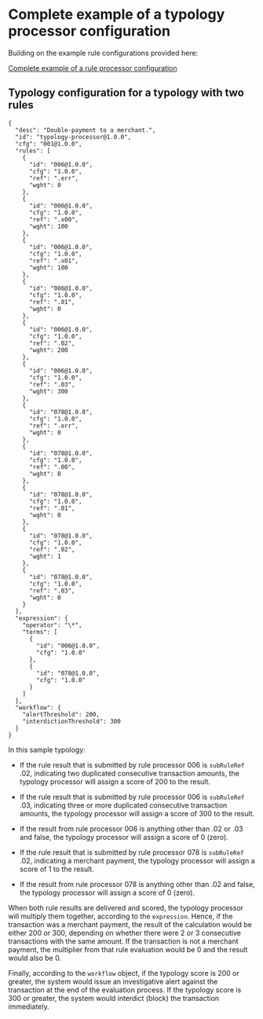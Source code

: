 # Complete example of a typology processor configuration

Building on the example rule configurations provided here:

[Complete example of a rule processor configuration](/product/complete-example-of-a-rule-processor-configuration.md)

## Typology configuration for a typology with two rules

```
{
  "desc": "Double-payment to a merchant.",
  "id": "typology-processor@1.0.0",
  "cfg": "001@1.0.0",
  "rules": [
    {
      "id": "006@1.0.0",
      "cfg": "1.0.0",
      "ref": ".err",
      "wght": 0
    },
    {
      "id": "006@1.0.0",
      "cfg": "1.0.0",
      "ref": ".x00",
      "wght": 100
    },
    {
      "id": "006@1.0.0",
      "cfg": "1.0.0",
      "ref": ".x01",
      "wght": 100
    },
    {
      "id": "006@1.0.0",
      "cfg": "1.0.0",
      "ref": ".01",
      "wght": 0
    },
    {
      "id": "006@1.0.0",
      "cfg": "1.0.0",
      "ref": ".02",
      "wght": 200
    },
    {
      "id": "006@1.0.0",
      "cfg": "1.0.0",
      "ref": ".03",
      "wght": 300
    },
    {
      "id": "078@1.0.0",
      "cfg": "1.0.0",
      "ref": ".err",
      "wght": 0
    },
    {
      "id": "078@1.0.0",
      "cfg": "1.0.0",
      "ref": ".00",
      "wght": 0
    },
    {
      "id": "078@1.0.0",
      "cfg": "1.0.0",
      "ref": ".01",
      "wght": 0
    },
    {
      "id": "078@1.0.0",
      "cfg": "1.0.0",
      "ref": ".02",
      "wght": 1
    },
    {
      "id": "078@1.0.0",
      "cfg": "1.0.0",
      "ref": ".03",
      "wght": 0
    }
  ],
  "expression": {
    "operator": "\*",
    "terms": [
      {
        "id": "006@1.0.0",
        "cfg": "1.0.0"
      },
      {
        "id": "078@1.0.0",
        "cfg": "1.0.0"
      }
    ]
  },
  "workflow": {
    "alertThreshold": 200,
    "interdictionThreshold": 300
  }
}
```

In this sample typology:

*   If the rule result that is submitted by rule processor 006 is `subRuleRef` .02, indicating two duplicated consecutive transaction amounts, the typology processor will assign a score of 200 to the result.
    
*   If the rule result that is submitted by rule processor 006 is `subRuleRef` .03, indicating three or more duplicated consecutive transaction amounts, the typology processor will assign a score of 300 to the result.
    
*   If the result from rule processor 006 is anything other than .02 or .03 and false, the typology processor will assign a score of 0 (zero).
    
*   If the rule result that is submitted by rule processor 078 is `subRuleRef` .02, indicating a merchant payment, the typology processor will assign a score of 1 to the result.
    
*   If the result from rule processor 078 is anything other than .02 and false, the typology processor will assign a score of 0 (zero).
    

When both rule results are delivered and scored, the typology processor will multiply them together, according to the `expression`. Hence, if the transaction was a merchant payment, the result of the calculation would be either 200 or 300, depending on whether there were 2 or 3 consecutive transactions with the same amount. If the transaction is not a merchant payment, the multiplier from that rule evaluation would be 0 and the result would also be 0.

Finally, according to the `workflow` object, if the typology score is 200 or greater, the system would issue an investigative alert against the transaction at the end of the evaluation process. If the typology score is 300 or greater, the system would interdict (block) the transaction immediately.